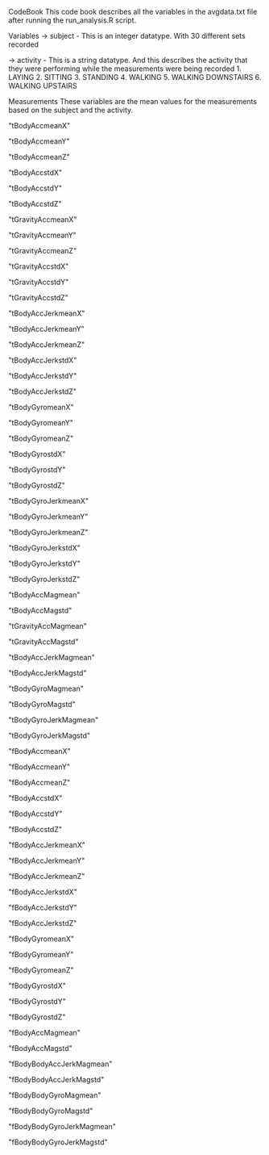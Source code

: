 CodeBook
This code book describes all the variables in the avgdata.txt file after running the run_analysis.R script.

Variables
-> subject - This is an integer datatype. With 30 different sets recorded

-> activity - This is a string datatype. And this describes the activity that they were performing while the measurements were being recorded 1. LAYING 2. SITTING 3. STANDING 4. WALKING 5. WALKING DOWNSTAIRS 6. WALKING UPSTAIRS

Measurements
These variables are the mean values for the measurements based on the subject and the activity.

"tBodyAccmeanX"

"tBodyAccmeanY"

"tBodyAccmeanZ"

"tBodyAccstdX"

"tBodyAccstdY"

"tBodyAccstdZ"

"tGravityAccmeanX"

"tGravityAccmeanY"

"tGravityAccmeanZ"

"tGravityAccstdX"

"tGravityAccstdY"

"tGravityAccstdZ"

"tBodyAccJerkmeanX"

"tBodyAccJerkmeanY"

"tBodyAccJerkmeanZ"

"tBodyAccJerkstdX"

"tBodyAccJerkstdY"

"tBodyAccJerkstdZ"

"tBodyGyromeanX"

"tBodyGyromeanY"

"tBodyGyromeanZ"

"tBodyGyrostdX"

"tBodyGyrostdY"

"tBodyGyrostdZ"

"tBodyGyroJerkmeanX"

"tBodyGyroJerkmeanY"

"tBodyGyroJerkmeanZ"

"tBodyGyroJerkstdX"

"tBodyGyroJerkstdY"

"tBodyGyroJerkstdZ"

"tBodyAccMagmean"

"tBodyAccMagstd"

"tGravityAccMagmean"

"tGravityAccMagstd"

"tBodyAccJerkMagmean"

"tBodyAccJerkMagstd"

"tBodyGyroMagmean"

"tBodyGyroMagstd"

"tBodyGyroJerkMagmean"

"tBodyGyroJerkMagstd"

"fBodyAccmeanX"

"fBodyAccmeanY"

"fBodyAccmeanZ"

"fBodyAccstdX"

"fBodyAccstdY"

"fBodyAccstdZ"

"fBodyAccJerkmeanX"

"fBodyAccJerkmeanY"

"fBodyAccJerkmeanZ"

"fBodyAccJerkstdX"

"fBodyAccJerkstdY"

"fBodyAccJerkstdZ"

"fBodyGyromeanX"

"fBodyGyromeanY"

"fBodyGyromeanZ"

"fBodyGyrostdX"

"fBodyGyrostdY"

"fBodyGyrostdZ"

"fBodyAccMagmean"

"fBodyAccMagstd"

"fBodyBodyAccJerkMagmean"

"fBodyBodyAccJerkMagstd"

"fBodyBodyGyroMagmean"

"fBodyBodyGyroMagstd"

"fBodyBodyGyroJerkMagmean"

"fBodyBodyGyroJerkMagstd"

